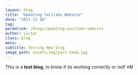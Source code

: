 ```yaml
---
layout: blog
title: "Updating Yarilabs Website"
date: "2017-11-10"
tag: 
permalink: /blogs/updating-yarilabs-website
author: victor
class: blog
meta: 
subtitle: Testing New blog
image_path: assets/img/yari-team.jpg
---
```


This is a **test blog**, to know if its working correctly or not! **=U**